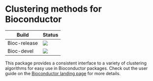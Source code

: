 # Clustering methods for Bioconductor

|Build|Status|
|-----|----|
| Bioc-release | [![](http://bioconductor.org/shields/build/release/bioc/bluster.svg)](http://bioconductor.org/checkResults/release/bioc-LATEST/bluster) |
| Bioc-devel   | [![](http://bioconductor.org/shields/build/devel/bioc/bluster.svg)](http://bioconductor.org/checkResults/devel/bioc-LATEST/bluster) | 

This package provides a consistent interface to a variety of clustering algorithms for easy use in Bioconductor packages.
Check out the user guide on the [Bioconductor landing page](https://bioconductor.org/packages/devel/bioc/html/bluster.html) for more details.

